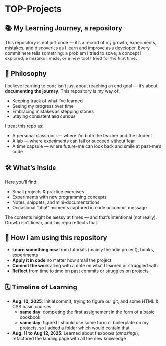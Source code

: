 # TOP-Projects
## 📚 My Learning Journey, a repository
This repository is not just code — it’s a record of my growth, experiments, mistakes, and discoveries as I learn and improve as a developer.
Every commit here tells something: a problem I tried to solve, a concept I explored, a mistake I made, or a new tool I tried for the first time.

## 🌱 Philosophy
I believe learning to code isn’t just about reaching an end goal — it’s about **documenting the journey**.
This repository is my way of:

- Keeping track of what I’ve learned
- Seeing my progress over time
- Embracing mistakes as stepping stones
- Staying consistent and curious

I treat this repo as:

- A personal classroom — where I’m both the teacher and the student
- A lab — where experiments can fail or succeed without fear
- A time capsule — where future-me can look back and smile at past-me’s code

## 🛠 What’s Inside
Here you’ll find:

- Small projects & practice exercises
- Experiments with new programming concepts
- Notes, snippets, and mini-documentations
- Occasional “aha!” moments captured in code or commit message

The contents might be messy at times — and that’s intentional (not really). Growth isn’t linear, and this repo reflects that.

## 🚀 How I am using this repository
- **Learn something new** from tutorials (mainly the odin project), books, experiments
- **Apply it in code** no matter how small the project
- **Commit the work** along with a note on what I learned or struggled with
- **Reflect** from time to time on past commits or struggles on projects

## 🗓 Timeline of Learning
- **Aug. 10, 2025**: Initial commit, trying to figure out git, and some HTML & CSS basic courses
    - **same day**: completing the first assignement in the form of a basic cookbook
    - **same day**: figured I should use some form of boilerplate on my projects, so I added a folder which would contain that
- **Aug. 11 to Aug 12, 2025**: Learned about flexboxes (*amazing!*), refactored the landing page with all the new knowledge
